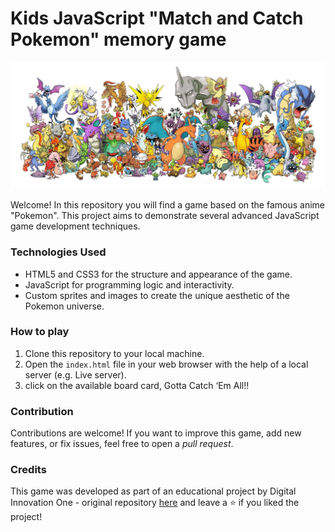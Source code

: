 # Kids JavaScript "Match and Catch Pokemon" memory game

<p align="center">
  <img src="./src/images/pokemonFlyer.jpg" alt="Classic Pokemons Banner">
</p>

Welcome! In this repository you will find a game based on the famous anime "Pokemon". This project aims to demonstrate several advanced JavaScript game development techniques.

### Technologies Used

- HTML5 and CSS3 for the structure and appearance of the game.
- JavaScript for programming logic and interactivity.
- Custom sprites and images to create the unique aesthetic of the Pokemon universe.

### How to play

1. Clone this repository to your local machine.
2. Open the `index.html` file in your web browser with the help of a local server (e.g. Live server).
3. click on the available board card, Gotta Catch ‘Em All!!

### Contribution

Contributions are welcome! If you want to improve this game, add new features, or fix issues, feel free to open a _pull request_.

### Credits

This game was developed as part of an educational project by Digital Innovation One - original repository [here](https://github.com/digitalinnovationone/js-emoji-memory-game) and leave a ⭐️ if you liked the project!
